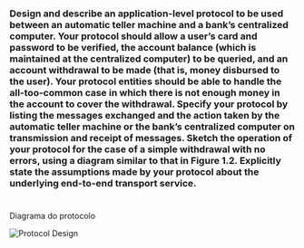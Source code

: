 ### Design and describe an application-level protocol to be used between an automatic teller machine and a bank’s centralized computer. Your protocol should allow a user’s card and password to be verified, the account balance (which is maintained at the centralized computer) to be queried, and an account withdrawal to be made (that is, money disbursed to the user). Your protocol entities should be able to handle the all-too-common case in which there is not enough money in the account to cover the withdrawal. Specify your protocol by listing the messages exchanged and the action taken by the automatic teller machine or the bank’s centralized computer on transmission and receipt of messages. Sketch the operation of your protocol for the case of a simple withdrawal with no errors, using a diagram similar to that in Figure 1.2. Explicitly state the assumptions made by your protocol about the underlying end-to-end transport service.

#

Diagrama do protocolo

![Protocol Design]()